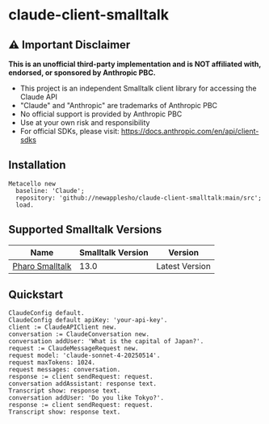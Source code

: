 # claude-client-smalltalk

## ⚠️ Important Disclaimer

**This is an unofficial third-party implementation and is NOT affiliated with, endorsed, or sponsored by Anthropic PBC.**

- This project is an independent Smalltalk client library for accessing the Claude API
- "Claude" and "Anthropic" are trademarks of Anthropic PBC
- No official support is provided by Anthropic PBC
- Use at your own risk and responsibility
- For official SDKs, please visit: https://docs.anthropic.com/en/api/client-sdks

## Installation

```
Metacello new
  baseline: 'Claude';
  repository: 'github://newapplesho/claude-client-smalltalk:main/src';
  load.
```

## Supported Smalltalk Versions

| Name                                 | Smalltalk Version | Version        |
| ------------------------------------ | ----------------- | -------------- |
| [Pharo Smalltalk](http://pharo.org/) | 13.0              | Latest Version |

## Quickstart

```smalltalk
ClaudeConfig default.
ClaudeConfig default apiKey: 'your-api-key'.
client := ClaudeAPIClient new.
conversation := ClaudeConversation new.
conversation addUser: 'What is the capital of Japan?'.
request := ClaudeMessageRequest new.
request model: 'claude-sonnet-4-20250514'.
request maxTokens: 1024.
request messages: conversation.
response := client sendRequest: request.
conversation addAssistant: response text.
Transcript show: response text.
conversation addUser: 'Do you like Tokyo?'.
response := client sendRequest: request.
Transcript show: response text.
```
